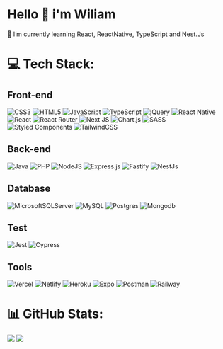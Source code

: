 # Hello 👋 i'm Wiliam

🌱 I’m currently learning React, ReactNative, TypeScript and Nest.Js<br>

# 💻 Tech Stack:

 ## Front-end

![CSS3](https://img.shields.io/badge/CSS3-%231572B6.svg?style=plastic&logo=css3&logoColor=white) 
![HTML5](https://img.shields.io/badge/HTML5-%23E34F26.svg?style=plastic&logo=html5&logoColor=white)
![JavaScript](https://img.shields.io/badge/JavaScript-%23323330.svg?style=plastic&logo=javascript&logoColor=%23F7DF1E)
![TypeScript](https://img.shields.io/badge/TypeScript-%23007ACC.svg?style=plastic&logo=typescript&logoColor=white)
![jQuery](https://img.shields.io/badge/Jquery-%230769AD.svg?style=plastic&logo=jquery&logoColor=white)
![React Native](https://img.shields.io/badge/React_Native-%2320232a.svg?style=plastic&logo=react&logoColor=%2361DAFB)
![React](https://img.shields.io/badge/ReactJs-%2320232a.svg?style=plastic&logo=react&logoColor=%2361DAFB)
![React Router](https://img.shields.io/badge/React_Router_Dom-CA4245?style=plastic&logo=react-router&logoColor=white)
![Next JS](https://img.shields.io/badge/Next-black?style=plastic&logo=next.js&logoColor=white)
![Chart.js](https://img.shields.io/badge/Chart.Js-F5788D.svg?style=plastic&logo=chart.js&logoColor=white)
![SASS](https://img.shields.io/badge/SASS-hotpink.svg?style=plastic&logo=SASS&logoColor=white)
![Styled Components](https://img.shields.io/badge/Styled--Components-DB7093?style=plastic&logo=styled-components&logoColor=white) 
![TailwindCSS](https://img.shields.io/badge/Tailwindcss-%2338B2AC.svg?style=plastic&logo=tailwind-css&logoColor=white)

 ## Back-end
![Java](https://img.shields.io/badge/Java-%23ED8B00.svg?style=plastic&logo=java&logoColor=white) 
![PHP](https://img.shields.io/badge/PHP-%23777BB4.svg?style=plastic&logo=php&logoColor=white)
![NodeJS](https://img.shields.io/badge/Node.Js-6DA55F?style=plastic&logo=node.js&logoColor=white) 
![Express.js](https://img.shields.io/badge/Express.Js-%23404d59.svg?style=plastic&logo=express&logoColor=%2361DAFB) 
![Fastify](https://img.shields.io/badge/Fastify-%23000000.svg?style=plastic&logo=fastify&logoColor=white) 
![NestJs](https://img.shields.io/badge/NestJs-%23000000.svg?style=plastic&logo=nestjs&logoColor=white) 

 ## Database
 ![MicrosoftSQLServer](https://img.shields.io/badge/Microsoft%20SQL%20Sever-CC2927?style=plastic&logo=microsoft%20sql%20server&logoColor=white)
![MySQL](https://img.shields.io/badge/Mysql-%2300f.svg?style=plastic&logo=mysql&logoColor=white)
![Postgres](https://img.shields.io/badge/Postgres-%23316192.svg?style=plastic&logo=postgresql&logoColor=white)
![Mongodb](https://img.shields.io/badge/Mongodb-%23316192.svg?style=plastic&logo=mongodb&logoColor=green)
 
 ## Test
![Jest](https://img.shields.io/badge/Jest-%23000000.svg?style=plastic&logo=jest&logoColor=white)
![Cypress](https://img.shields.io/badge/Cypress-%23000000.svg?style=plastic&logo=cypress&logoColor=white)
 
 ## Tools
![Vercel](https://img.shields.io/badge/Vercel-%23000000.svg?style=plastic&logo=vercel&logoColor=white)
![Netlify](https://img.shields.io/badge/Netlify-%23000000.svg?style=plastic&logo=netlify&logoColor=#00C7B7)
![Heroku](https://img.shields.io/badge/Heroku-%23430098.svg?style=plastic&logo=heroku&logoColor=white)
![Expo](https://img.shields.io/badge/Expo-1C1E24?style=plastic&logo=expo&logoColor=#D04A37) 
![Postman](https://img.shields.io/badge/Postman-FF6C37?style=plastic&logo=postman&logoColor=white)
![Railway](https://img.shields.io/badge/Railway-FFFFFF?style=plastic&logo=railway&logoColor=grey)

# 📊 GitHub Stats:

![](https://github-readme-stats.vercel.app/api?username=wiliammelo01&theme=blue-green&hide_border=false&include_all_commits=false&count_private=false)
![](https://github-readme-stats.vercel.app/api/top-langs/?username=wiliammelo01&theme=blue-green&hide_border=false&include_all_commits=false&count_private=false&layout=compact)


<!-- Proudly created with GPRM ( https://gprm.itsvg.in ) -->
